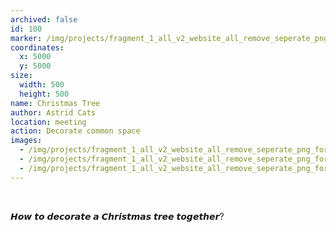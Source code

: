 ```yaml
---
archived: false
id: 100
marker: /img/projects/fragment_1_all_v2_website_all_remove_seperate_png-34.png
coordinates:
  x: 5000
  y: 5000
size:
  width: 500
  height: 500
name: Christmas Tree
author: Astrid Cats
location: meeting
action: Decorate common space
images:
  - /img/projects/fragment_1_all_v2_website_all_remove_seperate_png_for-archieve_christmas-60.png
  - /img/projects/fragment_1_all_v2_website_all_remove_seperate_png_for-archieve_christmas-61.png
  - /img/projects/fragment_1_all_v2_website_all_remove_seperate_png_for-archieve_christmas-62.png
---
```

<br>

𝙃𝙤𝙬 𝙩𝙤 𝙙𝙚𝙘𝙤𝙧𝙖𝙩𝙚 𝙖 𝘾𝙝𝙧𝙞𝙨𝙩𝙢𝙖𝙨 𝙩𝙧𝙚𝙚 𝙩𝙤𝙜𝙚𝙩𝙝𝙚𝙧?

<br>

<br>
